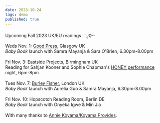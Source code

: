 ```yaml
---
date: 2023-10-24
tags: demo
published: true
---
```

Upcoming Fall 2023 UK/EU readings .ೃ࿐
\
Weds Nov. 1: [Good Press](https://goodpress.co.uk/pages/events), Glasgow UK
\
*Baby Book* launch with Samra Mayanja & Sara O'Brien, 6.30pm-8.00pm
\
\
Fri Nov. 3: Eastside Projects, Birmingham UK
\
Reading for Sahjan Kooner and Sophie Chapman's [HONEY performance](https://eastsideprojects.org/events/dank_th0ughts-an-evening-with-honey-bf-amy-and-gary/) night, 6pm-8pm
\
\
Tues Nov. 7: [Burley Fisher](https://burleyfisherbooks.com/pages/events), London UK
\
*Baby Book* launch with Aurelia Guo & Samra Mayanja, 6.30pm-8.00pm
\
\
Fri Nov. 10: Hopscotch Reading Room, Berlin DE
\
*Baby Book* launch with Onyeka Igwe & Min Jia
\
\
With many thanks to [Annie Koyama/Koyama Provides](https://www.instagram.com/koyamaprovides/).
